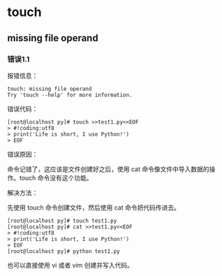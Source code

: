 # touch

## missing file operand

### 错误1.1

报错信息：

```shell
touch: missing file operand
Try 'touch --help' for more information.
```

错误代码：

```shell
[root@localhost py]# touch >>test1.py<<EOF
> #!coding:utf8
> print('Life is short, I use Python!')
> EOF
```

错误原因：

命令记错了，这应该是文件创建好之后，使用 cat 命令像文件中导入数据的操作。touch 命令没有这个功能。

解决方法：

先使用 touch 命令创建文件，然后使用 cat 命令把代码传进去。

```shell
[root@localhost py]# touch test1.py
[root@localhost py]# cat >>test1.py<<EOF
> #!coding:utf8
> print('Life is short, I use Python!')
> EOF
[root@localhost py]# python test1.py 
```

也可以直接使用 vi 或者 vim 创建并写入代码。